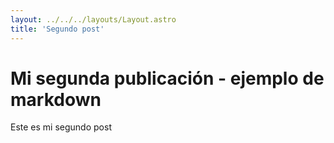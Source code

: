 ```yaml
---
layout: ../../../layouts/Layout.astro
title: 'Segundo post'
---
```

# Mi segunda publicación - ejemplo de markdown

Este es mi segundo post